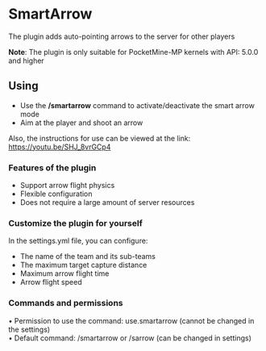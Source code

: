 # SmartArrow
The plugin adds auto-pointing arrows to the server for other players

**Note**: The plugin is only suitable for PocketMine-MP kernels with API: 5.0.0 and higher


## Using
- Use the **/smartarrow** command to activate/deactivate the smart arrow mode
- Aim at the player and shoot an arrow

Also, the instructions for use can be viewed at the link: https://youtu.be/SHJ_8vrGCp4

### Features of the plugin
- Support arrow flight physics
- Flexible configuration
- Does not require a large amount of server resources

### Customize the plugin for yourself
In the settings.yml file, you can configure:
- The name of the team and its sub-teams
- The maximum target capture distance
- Maximum arrow flight time
- Arrow flight speed

### Commands and permissions
• Permission to use the command: use.smartarrow (cannot be changed in the settings)
<br>
• Default command: /smartarrow or /sarrow (can be changed in settings)
